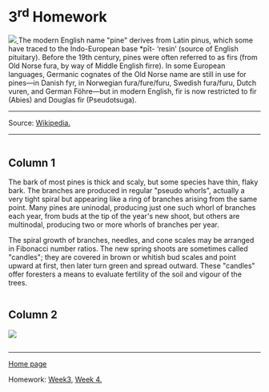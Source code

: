 <h1> 3<sup>rd</sup> Homework </h1>
<p>
<a href= "https://upload.wikimedia.org/wikipedia/commons/e/ec/Pinus_densiflora_Kumgangsan.jpg" title="View Full Image">
<img class="imgLeft"
src="https://upload.wikimedia.org/wikipedia/commons/e/ec/Pinus_densiflora_Kumgangsan.jpg">
</a> 
The modern English name "pine" derives from Latin pinus, which some have traced to the Indo-European base *pīt- ‘resin’ (source of English pituitary). Before the 19th century, pines were often referred to as firs (from Old Norse fura, by way of Middle English firre). In some European languages, Germanic cognates of the Old Norse name are still in use for pines—in Danish fyr, in Norwegian fura/fure/furu, Swedish fura/furu, Dutch vuren, and German Föhre—but in modern English, fir is now restricted to fir (Abies) and Douglas fir (Pseudotsuga).
<br>
<hr>
Source: <a href="https://en.wikipedia.org/wiki/Pine">Wikipedia. </a>
<br>
</p>

<hr>
<style>

* {box-sizing: border-box;
}

/* Create two equal columns that floats next to each other */

.column {
  float: left;
  width: 50%;
  padding: 10px;
}

/* Border around the container */

.row {
   border: 1px solid black;
}

/* Clear floats after the columns */

.row:after {
  content: "";
  display: table;
  clear: both;
}

/* Responsive layout - makes the two columns stack on top of each other instead of next to each other */

@media screen and (max-width: 600px) {
  .column {
    width: 100%;
  }
}

</style>

<div class="row">
  <div class="column">
    <h2>Column 1</h2>
    <p>The bark of most pines is thick and scaly, but some species have thin, flaky bark. The branches are produced in regular "pseudo whorls", actually a very tight spiral but appearing like a ring of branches arising from the same point. Many pines are uninodal, producing just one such whorl of branches each year, from buds at the tip of the year's new shoot, but others are multinodal, producing two or more whorls of branches per year.

The spiral growth of branches, needles, and cone scales may be arranged in Fibonacci number ratios. The new spring shoots are sometimes called "candles"; they are covered in brown or whitish bud scales and point upward at first, then later turn green and spread outward. These "candles" offer foresters a means to evaluate fertility of the soil and vigour of the trees.</p>
  </div>
  <div class="column">
    <h2>Column 2</h2>
    <p> <img src="https://urnabios.com/wp-content/uploads/2014/06/milan-vuckovic-46126.jpg"></p>
  </div>
</div>
<hr>

 <a href="https://galenagenova.github.io/SML5202-galena/">Home page </a>
  <p>
  Homework: <a href="https://galenagenova.github.io/SML5202-galena/page2.html">Week3</a>, <a href="https://galenagenova.github.io/SML5202-galena/page3.html">Week 4. 
